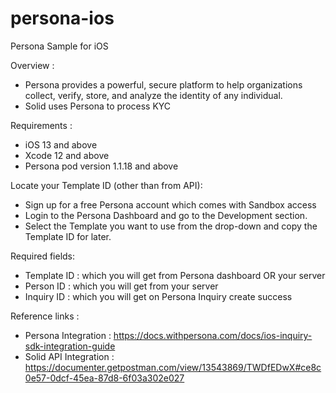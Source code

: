 # persona-ios
Persona Sample for iOS

Overview :
- Persona provides a powerful, secure platform to help organizations collect, verify, store, and analyze the identity of any individual.
- Solid uses Persona to process KYC

Requirements :
- iOS 13 and above
- Xcode 12 and above
- Persona pod version 1.1.18 and above

Locate your Template ID (other than from API):
- Sign up for a free Persona account which comes with Sandbox access
- Login to the Persona Dashboard and go to the Development section.
- Select the Template you want to use from the drop-down and copy the Template ID for later.

Required fields:
- Template ID : which you will get from Persona dashboard OR your server 
- Person ID : which you will get from your server 
- Inquiry ID : which you will get on Persona Inquiry create success

Reference links :
- Persona Integration : https://docs.withpersona.com/docs/ios-inquiry-sdk-integration-guide
- Solid API Integration : https://documenter.getpostman.com/view/13543869/TWDfEDwX#ce8c0e57-0dcf-45ea-87d8-6f03a302e027

